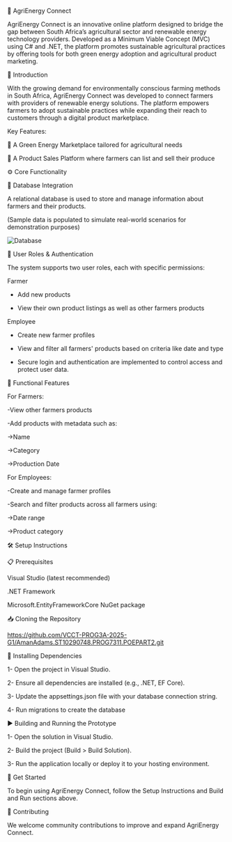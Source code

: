🌱 AgriEnergy Connect

AgriEnergy Connect is an innovative online platform designed to bridge the gap between South Africa’s agricultural sector and renewable energy technology providers. Developed as a Minimum Viable Concept (MVC) using C# and .NET, the platform promotes sustainable agricultural practices by offering tools for both green energy adoption and agricultural product marketing.

🚀 Introduction

With the growing demand for environmentally conscious farming methods in South Africa, AgriEnergy Connect was developed to connect farmers with providers of renewable energy solutions. The platform empowers farmers to adopt sustainable practices while expanding their reach to customers through a digital product marketplace.

Key Features:

🌿 A Green Energy Marketplace tailored for agricultural needs

🧺 A Product Sales Platform where farmers can list and sell their produce



⚙️ Core Functionality

🔗 Database Integration

A relational database is used to store and manage information about farmers and their products.

(Sample data is populated to simulate real-world scenarios for demonstration purposes)

![Database](https://github.com/user-attachments/assets/9cabc26c-d85e-4ac5-a6f6-5a6147a902f1)


👥 User Roles & Authentication

The system supports two user roles, each with specific permissions:

Farmer	

- Add new products
  
- View their own product listings as well as other farmers products

  
Employee

- Create new farmer profiles
  
- View and filter all farmers' products based on criteria like date and type
  
- Secure login and authentication are implemented to control access and protect user data.


🧰 Functional Features

For Farmers:

-View other farmers products

-Add products with metadata such as:

 ->Name

 ->Category

 ->Production Date


For Employees:

-Create and manage farmer profiles

-Search and filter products across all farmers using:

 ->Date range
 
 ->Product category



🛠️ Setup Instructions

📋 Prerequisites

Visual Studio (latest recommended)

.NET Framework

Microsoft.EntityFrameworkCore NuGet package


📥 Cloning the Repository

https://github.com/VCCT-PROG3A-2025-G1/AmanAdams.ST10290748.PROG7311.POEPART2.git


🔧 Installing Dependencies

1- Open the project in Visual Studio.

2- Ensure all dependencies are installed (e.g., .NET, EF Core).

3- Update the appsettings.json file with your database connection string.

4- Run migrations to create the database


▶️ Building and Running the Prototype

1- Open the solution in Visual Studio.

2- Build the project (Build > Build Solution).

3- Run the application locally or deploy it to your hosting environment.


🚀 Get Started

To begin using AgriEnergy Connect, follow the Setup Instructions and Build and Run sections above.


🤝 Contributing

We welcome community contributions to improve and expand AgriEnergy Connect.

